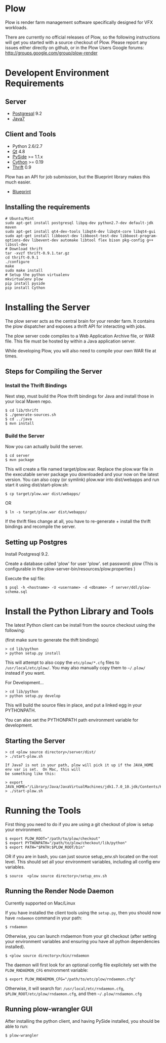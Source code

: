 Plow
====

Plow is render farm management software specifically designed for VFX workloads.

There are currently no official releases of Plow, so the following instructions will get
you started with a source checkout of Plow.  Please report any issues either directly on github, or in the Plow Users Google forums:
http://groups.google.com/group/plow-render

Developent Environment Requirements
===================================

Server
------

* [Postgresql](http://www.postgresql.org) 9.2
* [Java7](http://www.java.com/en/download/index.jsp)


Client and Tools
----------------

* Python 2.6/2.7
* [Qt](http://qt-project.org/downloads) 4.8
* [PySide](http://qt-project.org/wiki/Get-PySide) >= 1.1.x
* [Cython](http://www.cython.org/) >= 0.19 
* [Thrift](http://thrift.apache.org/) 0.9

Plow has an API for job submission, but the Blueprint library makes this much easier.

* [Blueprint](https://github.com/sqlboy/blueprint)

Installing the requirements
---------------------------

```
# Ubuntu/Mint
sudo apt-get install postgresql libpq-dev python2.7-dev default-jdk maven
sudo apt-get install qt4-dev-tools libqt4-dev libqt4-core libqt4-gui
sudo apt-get install libboost-dev libboost-test-dev libboost-program-options-dev libevent-dev automake libtool flex bison pkg-config g++ libssl-dev
# Download thrift
tar -xvzf thrift-0.9.1.tar.gz
cd thrift-0.9.1
./configure
make
sudo make install
# Setup the python virtualenv
mkvirtualenv plow
pip install pyside
pip install Cython
```


Installing the Server
=====================

The plow server acts as the central brain for your render farm.  It contains the plow
dispatcher and exposes a thrift API for interacting with jobs.

The plow server code compiles to a Web Application Archive file, or WAR file.  This file
must be hosted by within a Java application server. 

While developing Plow, you will also need to compile your own WAR file at times.

Steps for Compiling the Server
------------------------------

### Install the Thrift Bindings

Next step, must build the Plow thrift bindings for Java and install those in your local Maven repo.

    $ cd lib/thrift
    $ ./generate-sources.sh
    $ cd ../java
    $ mvn install

### Build the Server

Now you can actually build the server.

    $ cd server
    $ mvn package

This will create a file named target/plow.war.  Replace the plow.war file in the executable server package you
downloaded and your now on the latest version.  You can also copy (or symlink) plow.war into dist/webapps and run
start it using dist/start-plow.sh:

    $ cp target/plow.war dist/webapps/

OR

    $ ln -s target/plow.war dist/webapps/

If the thrift files change at all, you have to re-generate + install the thrift bindings and recompile
the server.

Setting up Postgres
-------------------

Install Postgresql 9.2.

Create a database called 'plow' for user 'plow'.
set password: plow
(This is configurable in the plow-server-bin/resources/plow.properties )

Execute the sql file:

    $ psql -h <hostname> -U <username> -d <dbname> -f server/ddl/plow-schema.sql

Install the Python Library and Tools
====================================

The latest Python client can be install from the source checkout using the following:

(first make sure to generate the thift bindings)

```
> cd lib/python
> python setup.py install
```

This will attempt to also copy the `etc/plow/*.cfg` files to `/usr/local/etc/plow/`. You may also manually copy them to 
`~/.plow/` instead if you want.

For Development...

```
> cd lib/python
> python setup.py develop
```

This will build the source files in place, and put a linked egg in your PYTHONPATH.

You can also set the PYTHONPATH path environment variable for development.

Starting the Server
-------------------

    > cd <plow source directory>/server/dist/
    > ./start-plow.sh

    If Java7 is not in your path, plow will pick it up if the JAVA_HOME env var is set.  On Mac, this will
    be something like this:

    > export JAVA_HOME="/Library/Java/JavaVirtualMachines/jdk1.7.0_10.jdk/Contents/Home"
    > ./start-plow.sh


Running the Tools
=================

First thing you need to do if you are using a git checkout of plow is setup your environment.

    $ export PLOW_ROOT="/path/to/plow/checkout"
    $ export PYTHONPATH="/path/to/plow/checkout/lib/python"
    $ export PATH="$PATH:$PLOW_ROOT/bin"

OR if you are in bash, you can just source setup_env.sh located on the root level.
This should set all your environment variables, including all config env variables.

    $ source  <plow source directory>/setup_env.sh


Running the Render Node Daemon
------------------------------

Currently supported on Mac/Linux

If you have installed the client tools using the `setup.py`, then you should now have `rndaemon` command in your path:

    $ rndaemon

Otherwise, you can launch rndaemon from your git checkout (after setting your environment variables and ensuring you have all python dependencies installed).

    $ <plow source directory>/bin/rndaemon

The daemon will first look for an optional config file explicitely set with the `PLOW_RNDAEMON_CFG` environment variable:

    $ export PLOW_RNDAEMON_CFG="/path/to/etc/plow/rndaemon.cfg"

Otherwise, it will search for: `/usr/local/etc/rndaemon.cfg`, `$PLOW_ROOT/etc/plow/rndaemon.cfg`, and then `~/.plow/rndaemon.cfg`


Running plow-wrangler GUI
------------------------------

After installing the python client, and having PySide installed, you should be able to run:

    $ plow-wrangler
    
    
